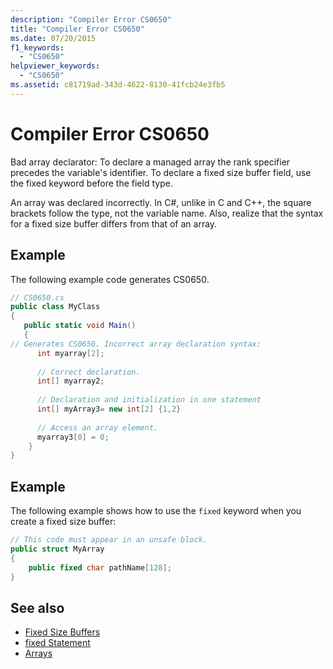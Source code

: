 ```yaml
---
description: "Compiler Error CS0650"
title: "Compiler Error CS0650"
ms.date: 07/20/2015
f1_keywords: 
  - "CS0650"
helpviewer_keywords: 
  - "CS0650"
ms.assetid: c81719ad-343d-4622-8130-41fcb24e3fb5
---
```

# Compiler Error CS0650

Bad array declarator: To declare a managed array the rank specifier precedes the variable's identifier. To declare a fixed size buffer field, use the fixed keyword before the field type.  
  
 An array was declared incorrectly. In C#, unlike in C and C++, the square brackets follow the type, not the variable name. Also, realize that the syntax for a fixed size buffer differs from that of an array.  
  
## Example  

 The following example code generates CS0650.  
  
```csharp  
// CS0650.cs  
public class MyClass  
{  
   public static void Main()  
   {  
// Generates CS0650. Incorrect array declaration syntax:  
      int myarray[2];
  
      // Correct declaration.  
      int[] myarray2;  
  
      // Declaration and initialization in one statement  
      int[] myArray3= new int[2] {1,2}  
  
      // Access an array element.  
      myarray3[0] = 0;  
    }  
}  
```  
  
## Example  

 The following example shows how to use the `fixed` keyword when you create a fixed size buffer:  
  
```csharp  
// This code must appear in an unsafe block.
public struct MyArray
{  
    public fixed char pathName[128];  
}  
```  
  
## See also

- [Fixed Size Buffers](../unsafe-code.md#fixed-sized-buffers)
- [fixed Statement](../keywords/fixed-statement.md)
- [Arrays](../../programming-guide/arrays/index.md)
